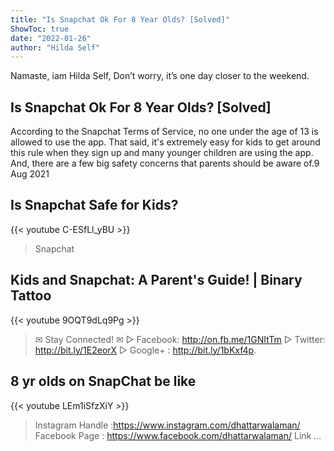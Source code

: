 ```yaml
---
title: "Is Snapchat Ok For 8 Year Olds? [Solved]"
ShowToc: true 
date: "2022-01-26"
author: "Hilda Self" 
---
```


Namaste, iam Hilda Self, Don’t worry, it’s one day closer to the weekend.
## Is Snapchat Ok For 8 Year Olds? [Solved]
According to the Snapchat Terms of Service, no one under the age of 13 is allowed to use the app. That said, it's extremely easy for kids to get around this rule when they sign up and many younger children are using the app. And, there are a few big safety concerns that parents should be aware of.9 Aug 2021

## Is Snapchat Safe for Kids?
{{< youtube C-ESfLl_yBU >}}
>Snapchat

## Kids and Snapchat: A Parent's Guide! | Binary Tattoo
{{< youtube 9OQT9dLq9Pg >}}
>✉ Stay Connected! ✉ ▻ Facebook: http://on.fb.me/1GNItTm ▻ Twitter: http://bit.ly/1E2eorX ▻ Google+ : http://bit.ly/1bKxf4p.

## 8 yr olds on SnapChat be like
{{< youtube LEm1iSfzXiY >}}
>Instagram Handle :https://www.instagram.com/dhattarwalaman/ Facebook Page : https://www.facebook.com/dhattarwalaman/ Link ...

